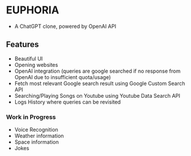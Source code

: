 # EUPHORIA

- A ChatGPT clone, powered by OpenAI API

## Features

- Beautiful UI
- Opening websites
- OpenAI integration (queries are google searched if no response from OpenAI due to insufficient quota/usage)
- Fetch most relevant Google search result using Google Custom Search API
- Searching/Playing Songs on Youtube using Youtube Data Search API
- Logs History where queries can be revisited

### Work in Progress

- Voice Recognition
- Weather information
- Space information
- Jokes
